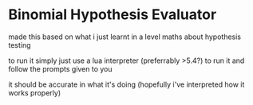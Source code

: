 # Binomial Hypothesis Evaluator

made this based on what i just learnt in a level maths about hypothesis testing

to run it simply just use a lua interpreter (preferrably >5.4?) to run it and follow the prompts given to you

it should be accurate in what it's doing (hopefully i've interpreted how it works properly)
